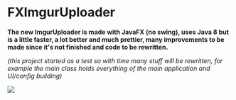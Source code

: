 # FXImgurUploader

**The new ImgurUploader is made with JavaFX (no swing), uses Java 8 but is a little faster, a lot better and much prettier, many improvements to be made since it's not finished and code to be rewritten.**

*(this project started as a test so with time many stuff will be rewritten, for example the main class holds everything of the main application and UI/config building)*

![](http://i.imgur.com/PeyesgA.png)

